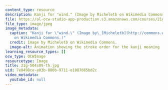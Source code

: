```yaml
---
content_type: resource
description: Kanji for "wind." (Image by Micheletb on Wikimedia Commons.)
file: https://ol-ocw-studio-app-production.s3.amazonaws.com/courses/21g-504-japanese-iv-spring-2009/7e8498cee03b880b9711e1887085bd2c_21g-504s09-th.jpg
file_type: image/jpeg
image_metadata:
  caption: "Kanji for \"wind.\" (Image by\_[Micheletb](http://commons.wikimedia.org/wiki/File:%E9%A2%A8-order.gif)\_\
    on Wikimedia Commons.)"
  credit: Image by Micheletb on Wikimedia Commons.
  image-alt: Animation showing the stroke order for the kanji meaning ''wind.''
learning_resource_types: []
ocw_type: OCWImage
resourcetype: Image
title: 21g-504s09-th.jpg
uid: 7e8498ce-e03b-880b-9711-e1887085bd2c
video_metadata:
  youtube_id: null
---
```

